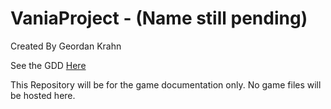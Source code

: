 # VaniaProject - (Name still pending)
Created By Geordan Krahn

See the GDD [Here](https://drive.google.com/drive/folders/1n9pu9ATLloKrde_bpRy7iMkznYEZL78O?usp=sharing)

This Repository will be for the game documentation only. No game files will be hosted here.
